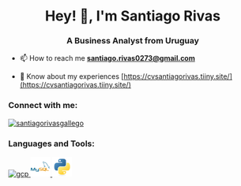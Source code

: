 <h1 align="center">Hey! 👋, I'm Santiago Rivas</h1>
<h3 align="center">A Business Analyst from Uruguay</h3>

- 📫 How to reach me **santiago.rivas0273@gmail.com**

- 📄 Know about my experiences [https://cvsantiagorivas.tiiny.site/](https://cvsantiagorivas.tiiny.site/)

<h3 align="left">Connect with me:</h3>
<p align="left">
<a href="https://linkedin.com/in/santiagorivasgallego" target="blank"><img align="center" src="https://raw.githubusercontent.com/rahuldkjain/github-profile-readme-generator/master/src/images/icons/Social/linked-in-alt.svg" alt="santiagorivasgallego" height="30" width="40" /></a>
</p>

<h3 align="left">Languages and Tools:</h3>
<p align="left"> <a href="https://cloud.google.com" target="_blank" rel="noreferrer"> <img src="https://www.vectorlogo.zone/logos/google_cloud/google_cloud-icon.svg" alt="gcp" width="40" height="40"/> </a> <a href="https://www.mysql.com/" target="_blank" rel="noreferrer"> <img src="https://raw.githubusercontent.com/devicons/devicon/master/icons/mysql/mysql-original-wordmark.svg" alt="mysql" width="40" height="40"/> </a> <a href="https://www.python.org" target="_blank" rel="noreferrer"> <img src="https://raw.githubusercontent.com/devicons/devicon/master/icons/python/python-original.svg" alt="python" width="40" height="40"/> </a> </p>

